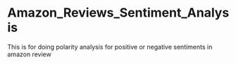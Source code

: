 # Amazon_Reviews_Sentiment_Analysis
This is for doing polarity analysis for positive or negative sentiments in amazon review
